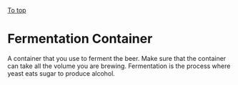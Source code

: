 [To top](#sub-content "top")
# Fermentation Container
A container that you use to ferment the beer.
Make sure that the container can take all the volume you are brewing.
Fermentation is the process where yeast eats sugar to produce alcohol.
